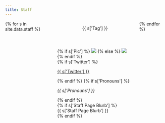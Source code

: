 ```yaml
---
title: Staff
---
```

<div class="columns is-multiline">
{% for s in site.data.staff %}
<div class="column is-one-fifth">
    <div class="card" style="height: 100%;">
        <header class="card-header">
            <p class="card-header-title">
            {{ s['Tag'] }}
            </p>
        </header>
        <div class="card-image">
            <figure class="image is-square" style="margin: 0px !important">
                {% if s['Pic'] %}
                <img src="{{ s['Pic'] }}">
                {% else %}
                <img src="{{ '/img/unknown.webp' | relative_url }}">
                {% endif %}
            </figure>
        </div>
        <div class="card-content p-3">
            <div class="media mb-2">
                <div class="media-content">
                    {% if s['Twitter'] %}
                    <span class="icon-text">
                        <span class="icon pt-1">
                            <i class="fab fa-twitter"></i>
                        </span>
                        <span><a href="{{ s['Staff Page Profile Link'] }}"><p class="title is-5 mb-2">{{ s['Twitter'] }}</p></a></span>
                    </span>
                    {% endif %}
                    {% if s['Pronouns'] %}
                    <p class="subtitle is-6 is-spaced"><i>{{ s['Pronouns'] }}</i></p>
                    {% endif %}
                </div>
            </div>
            {% if s['Staff Page Blurb'] %}
            <div class="content">
                {{ s['Staff Page Blurb'] }}
            </div>
            {% endif %}
        </div>
    </div>
</div>
{% endfor %}
</div>